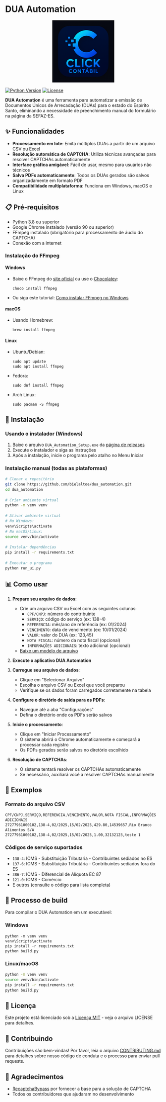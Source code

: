 # DUA Automation

<p align="center">
  <img src="resources/logo_new.png" alt="DUA Automation Logo" width="200"/>
</p>

[![Python Version](https://img.shields.io/badge/python-3.8%2B-blue)](https://www.python.org/downloads/)
[![License](https://img.shields.io/badge/license-MIT-green)](LICENSE)

**DUA Automation** é uma ferramenta para automatizar a emissão de Documentos Únicos de Arrecadação (DUAs) para o estado do Espírito Santo, eliminando a necessidade de preenchimento manual do formulário na página da SEFAZ-ES.

## ✨ Funcionalidades

- **Processamento em lote**: Emita múltiplos DUAs a partir de um arquivo CSV ou Excel
- **Resolução automática de CAPTCHA**: Utiliza técnicas avançadas para resolver CAPTCHAs automaticamente
- **Interface gráfica amigável**: Fácil de usar, mesmo para usuários não técnicos
- **Salva PDFs automaticamente**: Todos os DUAs gerados são salvos organizadamente em formato PDF
- **Compatibilidade multiplataforma**: Funciona em Windows, macOS e Linux

## 📋 Pré-requisitos

- Python 3.8 ou superior
- Google Chrome instalado (versão 90 ou superior)
- FFmpeg instalado (obrigatório para processamento de áudio do CAPTCHA)
- Conexão com a internet

### Instalação do FFmpeg

#### Windows
- Baixe o FFmpeg do [site oficial](https://ffmpeg.org/download.html) ou use o [Chocolatey](https://chocolatey.org/):
  ```
  choco install ffmpeg
  ```
- Ou siga este tutorial: [Como instalar FFmpeg no Windows](https://www.wikihow.com/Install-FFmpeg-on-Windows)

#### macOS
- Usando Homebrew:
  ```
  brew install ffmpeg
  ```

#### Linux
- Ubuntu/Debian:
  ```
  sudo apt update
  sudo apt install ffmpeg
  ```
- Fedora:
  ```
  sudo dnf install ffmpeg
  ```
- Arch Linux:
  ```
  sudo pacman -S ffmpeg
  ```

## 🔧 Instalação

### Usando o instalador (Windows)

1. Baixe o arquivo `DUA_Automation_Setup.exe` da [página de releases](https://github.com/bielaltoe/dua_automation/releases)
2. Execute o instalador e siga as instruções
3. Após a instalação, inicie o programa pelo atalho no Menu Iniciar

### Instalação manual (todas as plataformas)

```bash
# Clonar o repositório
git clone https://github.com/bielaltoe/dua_automation.git
cd dua_automation

# Criar ambiente virtual
python -m venv venv

# Ativar ambiente virtual
# No Windows:
venv\Scripts\activate
# No macOS/Linux:
source venv/bin/activate

# Instalar dependências
pip install -r requirements.txt

# Executar o programa
python run_ui.py
```

## 📊 Como usar

1. **Prepare seu arquivo de dados**:
   - Crie um arquivo CSV ou Excel com as seguintes colunas:
     - `CPF/CNPJ`: número do contribuinte
     - `SERVIÇO`: código do serviço (ex: 138-4)
     - `REFERENCIA`: mês/ano de referência (ex: 01/2024)
     - `VENCIMENTO`: data de vencimento (ex: 10/01/2024)
     - `VALOR`: valor do DUA (ex: 123,45)
     - `NOTA FISCAL`: número da nota fiscal (opcional)
     - `INFORMAÇÕES ADICIONAIS`: texto adicional (opcional)
   - [Baixe um modelo de arquivo](https://github.com/bielaltoe/dua_automation/raw/main/data.csv)

2. **Execute o aplicativo DUA Automation**

3. **Carregue seu arquivo de dados**:
   - Clique em "Selecionar Arquivo"
   - Escolha o arquivo CSV ou Excel que você preparou
   - Verifique se os dados foram carregados corretamente na tabela

4. **Configure o diretório de saída para os PDFs**:
   - Navegue até a aba "Configurações"
   - Defina o diretório onde os PDFs serão salvos

5. **Inicie o processamento**:
   - Clique em "Iniciar Processamento"
   - O sistema abrirá o Chrome automaticamente e começará a processar cada registro
   - Os PDFs gerados serão salvos no diretório escolhido

6. **Resolução de CAPTCHAs**:
   - O sistema tentará resolver os CAPTCHAs automaticamente
   - Se necessário, auxiliará você a resolver CAPTCHAs manualmente

## 🚀 Exemplos

### Formato do arquivo CSV
```csv
CPF/CNPJ,SERVIÇO,REFERENCIA,VENCIMENTO,VALOR,NOTA FISCAL,INFORMAÇÕES ADICIONAIS
27277961000102,138-4,02/2025,15/02/2025,429.80,14539657,Rio Branco Alimentos S/A
27277961000102,138-4,02/2025,15/02/2025,1.00,32132123,teste 1
```

### Códigos de serviço suportados
- `138-4`: ICMS - Substituição Tributaria - Contribuintes sediados no ES
- `137-6`: ICMS - Substituição Tributária - Contribuintes sediados fora do ES
- `386-7`: ICMS - Diferencial de Alíquota EC 87
- `121-0`: ICMS - Comércio
- E outros (consulte o código para lista completa)

## 🔄 Processo de build

Para compilar o DUA Automation em um executável:

### Windows
```batch
python -m venv venv
venv\Scripts\activate
pip install -r requirements.txt
python build.py
```

### Linux/macOS
```bash
python -m venv venv
source venv/bin/activate
pip install -r requirements.txt
python build.py
```

## 📃 Licença

Este projeto está licenciado sob a [Licença MIT](LICENSE) - veja o arquivo LICENSE para detalhes.

## 🤝 Contribuindo

Contribuições são bem-vindas! Por favor, leia o arquivo [CONTRIBUTING.md](CONTRIBUTING.md) para detalhes sobre nosso código de conduta e o processo para enviar pull requests.

## 🙏 Agradecimentos

- [RecaptchaBypass](https://github.com/obaskly/RecaptchaBypass) por fornecer a base para a solução de CAPTCHA
- Todos os contribuidores que ajudaram no desenvolvimento

